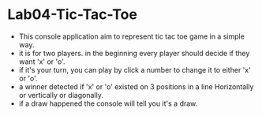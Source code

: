 # Lab04-Tic-Tac-Toe
- This console application aim to represent tic tac toe game in a simple way.
- it is for two players. in the beginning every player should decide if they want 'x' or 'o'.
- if it's your turn, you can play by click a number to change it to either 'x' or 'o'.
- a winner detected if 'x' or 'o' existed on 3 positions in a line Horizontally or vertically or diagonally.
- if a draw happened the console will tell you it's a draw.